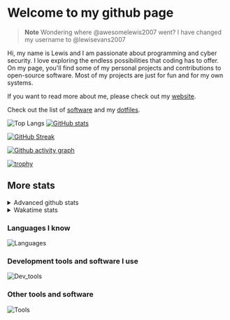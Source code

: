 # Welcome to my github page

> **Note**
> Wondering where @awesomelewis2007 went? I have changed my username to @lewisevans2007

Hi, my name is Lewis and I am passionate about programming and cyber security. I love exploring the endless possibilities that coding has to offer. On my page, you'll find some of my personal projects and contributions to open-source software. Most of my projects are just for fun and for my own systems.

If you want to read more about me, please check out my [website](https://lewisevans2007.github.io/).

Check out the list of [software](https://github.com/lewisevans2007/lewisevans2007/blob/master/software.md) and my [dotfiles](https://github.com/lewisevans2007/dotfiles).

![Top Langs](https://github-readme-stats.vercel.app/api/top-langs/?username=lewisevans2007&hide=html,css,jupyter%20notebook&langs_count=10&layout=donut&theme=transparent&exclude_repo=GPT-code-repository,Obsidian_vault,Apple-PowerManagement,Apple-Security,CMake,qemu,swift,tcpdump,xnu)
[![GitHub stats](https://github-readme-stats.vercel.app/api?username=lewisevans2007&show_icons=true&theme=transparent)](https://github.com/anuraghazra/github-readme-stats)

[![GitHub Streak](https://streak-stats.demolab.com?user=lewisevans2007&theme=transparent)](https://git.io/streak-stats)

[![Github activity graph](https://github-readme-activity-graph.vercel.app/graph?username=lewisevans2007&theme=github-compact&area=true)](https://github.com/ashutosh00710/github-readme-activity-graph)

[![trophy](https://github-profile-trophy.vercel.app/?username=lewisevans2007&theme=darkhub)](https://github.com/ryo-ma/github-profile-trophy)

## More stats
<details close>
<summary>Advanced github stats</summary>
<br>
  
![Metrics](https://raw.githubusercontent.com/lewisevans2007/lewisevans2007/master/github-metrics.svg)
  
</details>

<details close>
<summary>Wakatime stats</summary>
<br>

<!--START_SECTION:waka-->

```txt
Python        2 hrs 10 mins   ██████▒░░░░░░░░░░░░░░░░░░   25.55 %
Markdown      1 hr 59 mins    ██████░░░░░░░░░░░░░░░░░░░   23.40 %
Other         1 hr 7 mins     ███▒░░░░░░░░░░░░░░░░░░░░░   13.25 %
HTML          33 mins         █▓░░░░░░░░░░░░░░░░░░░░░░░   06.50 %
Text          32 mins         █▓░░░░░░░░░░░░░░░░░░░░░░░   06.31 %
Docker        27 mins         █▒░░░░░░░░░░░░░░░░░░░░░░░   05.36 %
C             22 mins         █░░░░░░░░░░░░░░░░░░░░░░░░   04.34 %
Makefile      18 mins         █░░░░░░░░░░░░░░░░░░░░░░░░   03.67 %
JSON          15 mins         ▓░░░░░░░░░░░░░░░░░░░░░░░░   03.08 %
Bash          13 mins         ▓░░░░░░░░░░░░░░░░░░░░░░░░   02.64 %
fish          12 mins         ▓░░░░░░░░░░░░░░░░░░░░░░░░   02.39 %
CSS           5 mins          ▒░░░░░░░░░░░░░░░░░░░░░░░░   01.05 %
Objective-C   4 mins          ▒░░░░░░░░░░░░░░░░░░░░░░░░   00.89 %
Vim Script    3 mins          ░░░░░░░░░░░░░░░░░░░░░░░░░   00.64 %
Git Config    2 mins          ░░░░░░░░░░░░░░░░░░░░░░░░░   00.54 %
```

<!--END_SECTION:waka-->
</details>

### Languages I know
![Languages](https://skillicons.dev/icons?i=python,cpp,cs,c,javascript,nodejs,dotnet,bash,css,html,rust)
### Development tools and software I use
![Dev_tools](https://skillicons.dev/icons?i=git,docker,github,googlecloud,vscode,visualstudio,raspberrypi,linux,powershell,replit)
### Other tools and software
![Tools](https://skillicons.dev/icons?i=blender,ps,pr,ai,xd,figma)
